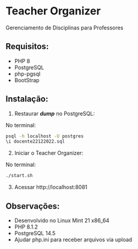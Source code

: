 # Teacher Organizer

Gerenciamento de Disciplinas para Professores

## Requisitos:

* PHP 8
* PostgreSQL
* php-pgsql 
* BootStrap

## Instalação:

1) Restaurar ***dump*** no PostgreSQL:

No terminal:
```sh
psql -h localhost -U postgres
\i docente22122022.sql
```
2) Iniciar o Teacher Organizer:

No terminal:
```sh
./start.sh
```

3) Acessar http://localhost:8081


## Observações:

* Desenvolvido no Linux Mint 21 x86_64 
* PHP 8.1.2
* PostgreSQL 14.5
* Ajudar php.ini para receber arquivos via upload

